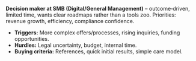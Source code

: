 <!-- PURPOSE: Buyer persona for target segments in consulting. -->
<!-- OUTPUT: HTML only. -->

<p><strong>Decision maker at SMB (Digital/General Management)</strong> – outcome‑driven, limited time, wants clear roadmaps rather than a tools zoo. Priorities: revenue growth, efficiency, compliance confidence.</p>
<ul>
  <li><strong>Triggers:</strong> More complex offers/processes, rising inquiries, funding opportunities.</li>
  <li><strong>Hurdles:</strong> Legal uncertainty, budget, internal time.</li>
  <li><strong>Buying criteria:</strong> References, quick initial results, simple care model.</li>
</ul>
